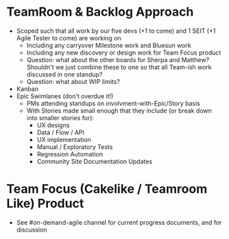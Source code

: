 # TeamRoom & Backlog Approach

* Scoped such that all work by our five devs (+1 to come) and 1 SEIT (+1 Agile Tester to come) are working on
  * Including any carryover Milestone work and Bluesun work
  * Including any new discovery or design work for Team Focus product
  * Question: what about the other boards for Sherpa and Matthew? Shouldn't we just combine these to one so that all Team-ish work discussed in one standup?
  * Question: what about WIP limits?
* Kanban
* Epic Swimlanes (don't overdue it!)
  * PMs attending standups on involvment-with-Epic/Story basis
  * With Stories made small enough that they include (or break down into smaller stories for):
    * UX designs
    * Data / Flow / API 
    * UX implementation
    * Manual / Exploratory Tests
    * Regression Automation
    * Community Site Documentation Updates

# Team Focus (Cakelike / Teamroom Like) Product 
* See #on-demand-agile channel for current progress documents, and for discussion

